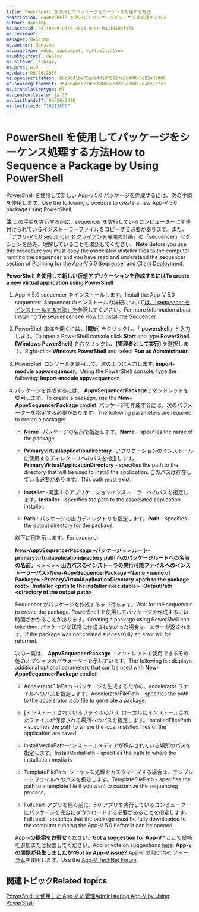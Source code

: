 ```yaml
---
title: PowerShell を使用してパッケージをシーケンス処理する方法
description: PowerShell を使用してパッケージをシーケンス処理する方法
author: dansimp
ms.assetid: b41feed9-d1c5-48a3-940c-9a21d594f4f8
ms.reviewer: ''
manager: dansimp
ms.author: dansimp
ms.pagetype: mdop, appcompat, virtualization
ms.mktglfcycl: deploy
ms.sitesec: library
ms.prod: w10
ms.date: 06/16/2016
ms.openlocfilehash: bbb9641ba75eda4d190892fa2bd0043c92ed9006
ms.sourcegitcommit: 354664bc527d93f80687cd2eba70d1eea024c7c3
ms.translationtype: MT
ms.contentlocale: ja-JP
ms.lasthandoff: 06/26/2020
ms.locfileid: "10813699"
---
```

# <span data-ttu-id="bad7f-103">PowerShell を使用してパッケージをシーケンス処理する方法</span><span class="sxs-lookup"><span data-stu-id="bad7f-103">How to Sequence a Package by Using PowerShell</span></span>


<span data-ttu-id="bad7f-104">PowerShell を使用して新しい App-v 5.0 パッケージを作成するには、次の手順を使用します。</span><span class="sxs-lookup"><span data-stu-id="bad7f-104">Use the following procedure to create a new App-V 5.0 package using PowerShell.</span></span>

<span data-ttu-id="bad7f-105">**注** この手順を実行する前に、sequencer を実行しているコンピューターに関連付けられているインストーラーファイルをコピーする必要があります。また、「[アプリ-V 5.0 sequencer とクライアント展開の計画](planning-for-the-app-v-50-sequencer-and-client-deployment.md)」の「sequencer」セクションを読み、理解していることを確認してください。</span><span class="sxs-lookup"><span data-stu-id="bad7f-105">**Note** Before you use this procedure you must copy the associated installer files to the computer running the sequencer and you have read and understand the sequencer section of [Planning for the App-V 5.0 Sequencer and Client Deployment](planning-for-the-app-v-50-sequencer-and-client-deployment.md).</span></span>

 

**<span data-ttu-id="bad7f-106">PowerShell を使用して新しい仮想アプリケーションを作成するには</span><span class="sxs-lookup"><span data-stu-id="bad7f-106">To create a new virtual application using PowerShell</span></span>**

1.  <span data-ttu-id="bad7f-107">App-v 5.0 sequencer をインストールします。</span><span class="sxs-lookup"><span data-stu-id="bad7f-107">Install the App-V 5.0 sequencer.</span></span> <span data-ttu-id="bad7f-108">Sequencer のインストールの詳細について[は、「sequencer をインストールする方法」を](how-to-install-the-sequencer-beta-gb18030.md)参照してください。</span><span class="sxs-lookup"><span data-stu-id="bad7f-108">For more information about installing the sequencer see [How to Install the Sequencer](how-to-install-the-sequencer-beta-gb18030.md).</span></span>

2.  <span data-ttu-id="bad7f-109">PowerShell 本体を開くには、[**開始**] をクリックし、「 **powershell**」と入力します。</span><span class="sxs-lookup"><span data-stu-id="bad7f-109">To open a PowerShell console click **Start** and type **PowerShell**.</span></span> <span data-ttu-id="bad7f-110">**[Windows PowerShell]** を右クリックし、**[管理者として実行]** を選択します。</span><span class="sxs-lookup"><span data-stu-id="bad7f-110">Right-click **Windows PowerShell** and select **Run as Administrator**.</span></span>

3.  <span data-ttu-id="bad7f-111">PowerShell コンソールを使用して、次のように入力します: **import-module appvsequencer**。</span><span class="sxs-lookup"><span data-stu-id="bad7f-111">Using the PowerShell console, type the following: **import-module appvsequencer**.</span></span>

4.  <span data-ttu-id="bad7f-112">パッケージを作成するには、 **AppvSequencerPackage**コマンドレットを使用します。</span><span class="sxs-lookup"><span data-stu-id="bad7f-112">To create a package, use the **New-AppvSequencerPackage** cmdlet.</span></span> <span data-ttu-id="bad7f-113">パッケージを作成するには、次のパラメーターを指定する必要があります。</span><span class="sxs-lookup"><span data-stu-id="bad7f-113">The following parameters are required to create a package:</span></span>

    -   <span data-ttu-id="bad7f-114">**Name** -パッケージの名前を指定します。</span><span class="sxs-lookup"><span data-stu-id="bad7f-114">**Name** - specifies the name of the package.</span></span>

    -   <span data-ttu-id="bad7f-115">**Primaryvirtualapplicationdirectory** -アプリケーションのインストールに使用するディレクトリへのパスを指定します。</span><span class="sxs-lookup"><span data-stu-id="bad7f-115">**PrimaryVirtualApplicationDirectory** - specifies the path to the directory that will be used to install the application.</span></span> <span data-ttu-id="bad7f-116">このパスは存在している必要があります。</span><span class="sxs-lookup"><span data-stu-id="bad7f-116">This path must exist.</span></span>

    -   <span data-ttu-id="bad7f-117">**Installer** -関連するアプリケーションインストーラーへのパスを指定します。</span><span class="sxs-lookup"><span data-stu-id="bad7f-117">**Installer** - specifies the path to the associated application installer.</span></span>

    -   <span data-ttu-id="bad7f-118">**Path** : パッケージの出力ディレクトリを指定します。</span><span class="sxs-lookup"><span data-stu-id="bad7f-118">**Path** - specifies the output directory for the package.</span></span>

    <span data-ttu-id="bad7f-119">以下に例を示します。</span><span class="sxs-lookup"><span data-stu-id="bad7f-119">For example:</span></span>

    **<span data-ttu-id="bad7f-120">New-AppvSequencerPackage –パッケージ &lt; &gt; ルート-primaryvirtualapplicationdirectory path へのパッケージルートへの名前の名前。 &lt; &gt; &lt; &gt; &lt; 出力パスのインストーラの実行可能ファイルへのインストーラーパス&gt;</span><span class="sxs-lookup"><span data-stu-id="bad7f-120">New-AppvSequencerPackage –Name &lt;name of Package&gt; -PrimaryVirtualApplicationDirectory &lt;path to the package root&gt; -Installer &lt;path to the installer executable&gt; -OutputPath &lt;directory of the output path&gt;</span></span>**

    <span data-ttu-id="bad7f-121">Sequencer がパッケージを作成するまで待ちます。</span><span class="sxs-lookup"><span data-stu-id="bad7f-121">Wait for the sequencer to create the package.</span></span> <span data-ttu-id="bad7f-122">PowerShell を使用してパッケージを作成するには時間がかかることがあります。</span><span class="sxs-lookup"><span data-stu-id="bad7f-122">Creating a package using PowerShell can take time.</span></span> <span data-ttu-id="bad7f-123">パッケージが正常に作成されなかった場合は、エラーが返されます。</span><span class="sxs-lookup"><span data-stu-id="bad7f-123">If the package was not created successfully an error will be returned.</span></span>

    <span data-ttu-id="bad7f-124">次の一覧は、 **AppvSequencerPackage**コマンドレットで使用できるその他のオプションのパラメーターを示しています。</span><span class="sxs-lookup"><span data-stu-id="bad7f-124">The following list displays additional optional parameters that can be used with **New-AppvSequencerPackage** cmdlet:</span></span>

    -   <span data-ttu-id="bad7f-125">AcceleratorFilePath –パッケージを生成するための、accelerator ファイルへのパスを指定します。</span><span class="sxs-lookup"><span data-stu-id="bad7f-125">AcceleratorFilePath – specifies the path to the accelerator .cab file to generate a package.</span></span>

    -   <span data-ttu-id="bad7f-126">[インストールされているファイルのパス-ローカルにインストールされたファイルが保存される場所へのパスを指定します。</span><span class="sxs-lookup"><span data-stu-id="bad7f-126">InstalledFilesPath - specifies the path to where the local installed files of the application are saved.</span></span>

    -   <span data-ttu-id="bad7f-127">InstallMediaPath-インストールメディアが保存されている場所のパスを指定します。</span><span class="sxs-lookup"><span data-stu-id="bad7f-127">InstallMediaPath - specifies the path to where the installation media is</span></span>

    -   <span data-ttu-id="bad7f-128">TemplateFilePath: シーケンス処理をカスタマイズする場合は、テンプレートファイルへのパスを指定します。</span><span class="sxs-lookup"><span data-stu-id="bad7f-128">TemplateFilePath - specifies the path to a template file if you want to customize the sequencing process.</span></span>

    -   <span data-ttu-id="bad7f-129">FullLoad-アプリを開く前に、5.0 アプリを実行しているコンピューターにパッケージを完全にダウンロードする必要があることを指定します。</span><span class="sxs-lookup"><span data-stu-id="bad7f-129">FullLoad - specifies that the package must be fully downloaded to the computer running the App-V 5.0 before it can be opened.</span></span>

    <span data-ttu-id="bad7f-130">App-v**の提案をお寄せ**ください。</span><span class="sxs-lookup"><span data-stu-id="bad7f-130">**Got a suggestion for App-V**?</span></span> <span data-ttu-id="bad7f-131">[ここで](http://appv.uservoice.com/forums/280448-microsoft-application-virtualization)候補を追加または投票してください。</span><span class="sxs-lookup"><span data-stu-id="bad7f-131">Add or vote on suggestions [here](http://appv.uservoice.com/forums/280448-microsoft-application-virtualization).</span></span> **<span data-ttu-id="bad7f-132">App-v の問題が発生しましたか?</span><span class="sxs-lookup"><span data-stu-id="bad7f-132">Got an App-V issue?</span></span>** <span data-ttu-id="bad7f-133">App-v の[TechNet フォーラム](https://social.technet.microsoft.com/Forums/home?forum=mdopappv)を使用します。</span><span class="sxs-lookup"><span data-stu-id="bad7f-133">Use the [App-V TechNet Forum](https://social.technet.microsoft.com/Forums/home?forum=mdopappv).</span></span>

## <span data-ttu-id="bad7f-134">関連トピック</span><span class="sxs-lookup"><span data-stu-id="bad7f-134">Related topics</span></span>


[<span data-ttu-id="bad7f-135">PowerShell を使用した App-V の管理</span><span class="sxs-lookup"><span data-stu-id="bad7f-135">Administering App-V by Using PowerShell</span></span>](administering-app-v-by-using-powershell.md)

 

 





